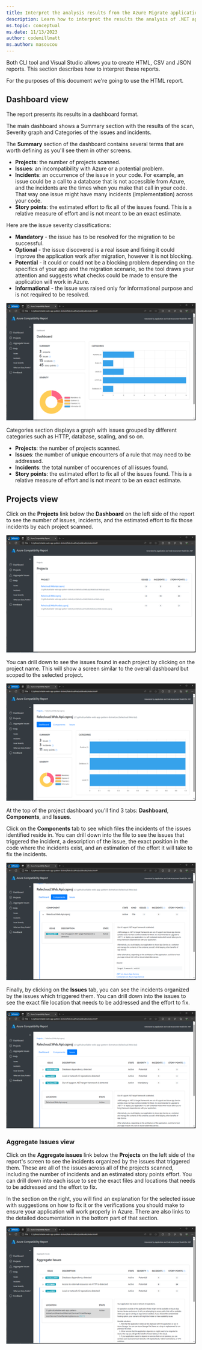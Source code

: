 ```yaml
---
title: Interpret the analysis results from the Azure Migrate application and code assessment for .NET
description: Learn how to interpret the results the analysis of .NET applications with the Azure Migrate application and code assessment tool.
ms.topic: conceptual
ms.date: 11/13/2023
author: codemillmatt
ms.author: masoucou
---
```


Both CLI tool and Visual Studio allows you to create HTML, CSV and JSON reports. This section describes how to interpret these reports.

For the purposes of this document we're going to use the HTML report.

## Dashboard view

The report presents its results in a dashboard format.

The main dashboard shows a Summary section with the results of the scan, Severity graph and Categories of the issues and incidents.

The **Summary** section of the dashboard contains several terms that are worth defining as you'll see them in other screens.

* **Projects**: the number of projects scanned.
* **Issues**: an incompatibility with Azure or a potential problem.
* **Incidents**: an occurrence of the issue in your code. For example, an issue could be a call to a database that is not accessible from Azure, and the incidents are the times when you make that call in your code. That way one issue might have many incidents (implementation) across your code.
* **Story points**: the estimated effort to fix all of the issues found. This is a relative measure of effort and is not meant to be an exact estimate.

Here are the issue severity classifications:

* **Mandatory** - the issue has to be resolved for the migration to be successful.
* **Optional** - the issue discovered is a real issue and fixing it could improve the application work after migration, however it is not blocking.
* **Potential** - it could or could not be a blocking problem depending on the specifics of your app and the migration scenario, so the tool draws your attention and suggests what checks could be made to ensure the application will work in Azure.
* **Informational** - the issue was raised only for informational purpose and is not required to be resolved.

![Screenshot of the application and code assessment tool for .NET dashboard](./media/report/dashboard.png)

Categories section displays a graph with issues grouped by different categories such as HTTP, database, scaling, and so on.

* **Projects**: the number of projects scanned.
* **Issues**: the number of unique encounters of a rule that may need to be addressed.
* **Incidents**: the total number of occurences of all issues found.
* **Story points**: the estimated effort to fix all of the issues found. This is a relative measure of effort and is not meant to be an exact estimate.

## Projects view

Click on the **Projects** link below the **Dashboard** on the left side of the report to see the number of issues, incidents, and the estimated effort to fix those incidents by each project scanned.

![Screenshot of the projects dashboard](./media/report/projects-overview.png)

You can drill down to see the issues found in each project by clicking on the project name. This will show a screen similar to the overall dashboard but scoped to the selected project.

![Screenshot of the a single project's dashboard](./media/report/project-dashboard-details.png)

At the top of the project dashboard you'll find 3 tabs: **Dashboard**, **Components**, and **Issues**.

Click on the **Components** tab to see which files the incidents of the issues identified reside in. You can drill down into the file to see the issues that triggered the incident, a description of the issue, the exact position in the code where the incidents exist, and an estimation of the effort it will take to fix the incidents.

![Screenshot of the report's project component dashboard](./media/report/project-component.png)

Finally, by clicking on the **Issues** tab, you can see the incidents organized by the issues which triggered them. You can drill down into the issues to see the exact file location that needs to be addressed and the effort to fix.

![Screenshot of the project issues dashboard](./media/report/project-issue.png)

### Aggregate Issues view

Click on the **Aggregate issues** link below the **Projects** on the left side of the report's screen to see the incidents organized by the issues that triggered them. These are all of the issues across all of the projects scanned, including the number of incidents and an estimated story points effort. You can drill down into each issue to see the exact files and locations that needs to be addressed and the effort to fix.

In the section on the right, you will find an explanation for the selected issue with suggestions on how to fix it or the verifications you should make to ensure your application will work properly in Azure. There are also links to the detailed documentation in the bottom part of that section.

![Screenshot of the CLI's report aggregate dashboard](./media/report/aggregate-dashboard.png)

